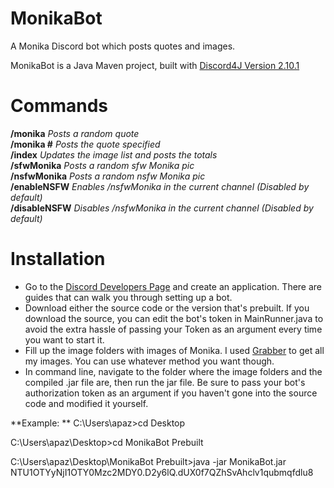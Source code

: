 # MonikaBot
A Monika Discord bot which posts quotes and images.

MonikaBot is a Java Maven project, built with [Discord4J Version 2.10.1](https://mvnrepository.com/artifact/com.discord4j/Discord4J/2.10.1)

# Commands
**/monika**  *Posts a random quote*  
**/monika #**  *Posts the quote specified*  
**/index**  *Updates the image list and posts the totals*  
**/sfwMonika**  *Posts a random sfw Monika pic*  
**/nsfwMonika**  *Posts a random nsfw Monika pic*  
**/enableNSFW**  *Enables /nsfwMonika in the current channel (Disabled by default)*  
**/disableNSFW**  *Disables /nsfwMonika in the current channel (Disabled by default)*

# Installation
* Go to the [Discord Developers Page](https://discordapp.com/developers/applications/) and create an application. There are guides that can walk you through setting up a bot.
* Download either the source code or the version that's prebuilt. If you download the source, you can edit the bot's token in MainRunner.java to avoid the extra hassle of passing your Token as an argument every time you want to start it.
* Fill up the image folders with images of Monika. I used [Grabber](https://github.com/Bionus/imgbrd-grabber) to get all my images. You can use whatever method you want though.
* In command line, navigate to the folder where the image folders and the compiled .jar file are, then run the jar file. Be sure to pass your bot's authorization token as an argument if you haven't gone into the source code and modified it yourself.

**Example: **
C:\Users\apaz>cd Desktop

C:\Users\apaz\Desktop>cd MonikaBot Prebuilt

C:\Users\apaz\Desktop\MonikaBot Prebuilt>java -jar MonikaBot.jar NTU1OTYyNjI1OTY0Mzc2MDY0.D2y6lQ.dUX0f7QZhSvAhclv1qubmqfdlu8
